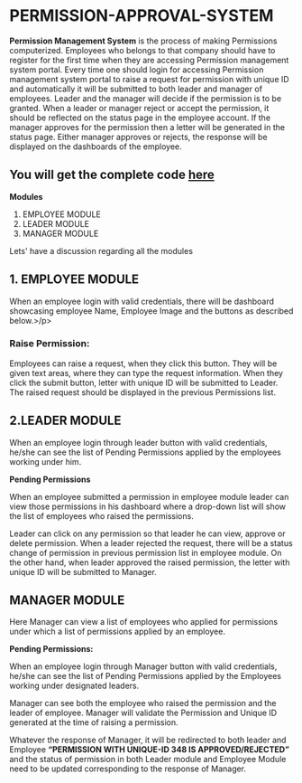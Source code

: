# PERMISSION-APPROVAL-SYSTEM
<b>Permission Management System</b> is the process of making Permissions computerized. Employees who belongs to that company should have to register for the first time when they are accessing Permission management system portal. Every time one should login for accessing Permission management system portal to raise a request for permission with unique ID and automatically it will be submitted to both leader and manager of employees. Leader and the manager will decide if the permission is to be granted. When a leader or manager reject or accept the permission, it should be reflected on the status page in the employee account. If the manager  approves for the permission then a letter will be generated in the status page. Either manager approves or rejects, the response will be displayed on the dashboards of the employee.

## You will get the complete code <a href="https://github.com/sravansai04/PERMISSION-APPROVAL-SYSTEM/tree/master">here</a>
 
<b>Modules </b>
  1. EMPLOYEE MODULE
  2. LEADER MODULE
  3. MANAGER MODULE
  
  Lets' have a discussion regarding all the modules
  
 ## 1. EMPLOYEE MODULE 
<p>When an employee login with valid credentials, there will be dashboard showcasing employee Name, Employee Image and the buttons as described below.>/p>
 
 ### Raise Permission:
 <p>
Employees can raise a request, when they click this button. They will be given text areas, where they can type the request information. When they click the submit button, letter with unique ID will be submitted to Leader. The raised request should be displayed in the previous Permissions list.</p>


 ## 2.LEADER MODULE
 <p>When an employee login through leader button with valid credentials, he/she can see the list of Pending Permissions applied by the employees working under him.</p>
 <b> Pending Permissions</b>
 <p>
 When an employee submitted a permission in employee module leader can view those permissions in his dashboard where a drop-down list will show the list of employees who raised    the permissions.</p>
 <p>Leader can click on any permission so that leader he can view, approve or delete permission. When a leader rejected the request, there will be a status change of permission in  previous permission list in employee module. On the other hand, when leader approved the raised permission, the letter with unique ID will be submitted to Manager.</p>
 
 ## MANAGER MODULE
<p>Here Manager can view a list of employees who applied for permissions under which a list of permissions applied by an employee.</p>
<b> Pending Permissions:</b>
<p>When an employee login through Manager button with valid credentials, he/she can see the list of Pending Permissions applied by the Employees working under designated leaders.</p><p> Manager can see both the employee who raised the permission and the leader of employee. Manager will validate the Permission and Unique ID generated at the time of raising a permission. </p><p>Whatever the response of Manager, it will be redirected to both leader and Employee <b>“PERMISSION WITH UNIQUE-ID 348 IS APPROVED/REJECTED” </b>and the status of permission in both Leader module and Employee Module need to be updated corresponding to the response of Manager.</p>


